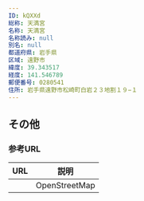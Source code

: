 ```yaml
---
ID: kQXXd
総称: 天満宮
名称: 天満宮
名称読み: null
別名: null
都道府県: 岩手県
区域: 遠野市
緯度: 39.343517
経度: 141.546789
郵便番号: 0280541
住所: 岩手県遠野市松崎町白岩２３地割１９−１
---
```


## その他

### 参考URL

| URL | 説明          |
| --- | ------------- |
|     | OpenStreetMap |
